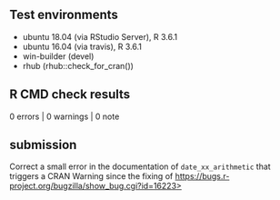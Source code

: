 ## Test environments
* ubuntu 18.04 (via RStudio Server), R 3.6.1
* ubuntu 16.04 (via travis), R 3.6.1
* win-builder (devel)
* rhub (rhub::check_for_cran())

## R CMD check results

0 errors | 0 warnings | 0 note

## submission 

Correct a small error in the documentation of `date_xx_arithmetic` that
triggers a CRAN Warning since the fixing of 
https://bugs.r-project.org/bugzilla/show_bug.cgi?id=16223>
